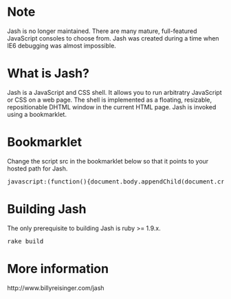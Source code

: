 
<h1>Note</h1>
Jash is no longer maintained.  There are many mature, full-featured JavaScript consoles to choose from.  Jash was created during a time when IE6 debugging was almost impossible. 

<h1>What is Jash?</h1>
Jash is a JavaScript and CSS shell. It allows you to run arbitratry JavaScript or CSS on a web page.  The shell is implemented as a floating, resizable, repositionable DHTML window in the current HTML page.  Jash is invoked using a bookmarklet. 
 
<h1>Bookmarklet</h1>
Change the script src in the bookmarklet below so that it points to your hosted path for Jash. 
<pre>
javascript:(function(){document.body.appendChild(document.createElement('script')).src='path/to/Jash.js';})();
</pre>

<h1>Building Jash</h1>
The only prerequisite to building Jash is ruby >= 1.9.x.
<pre>
rake build
</pre>

<h1>More information</h1>
http://www.billyreisinger.com/jash

